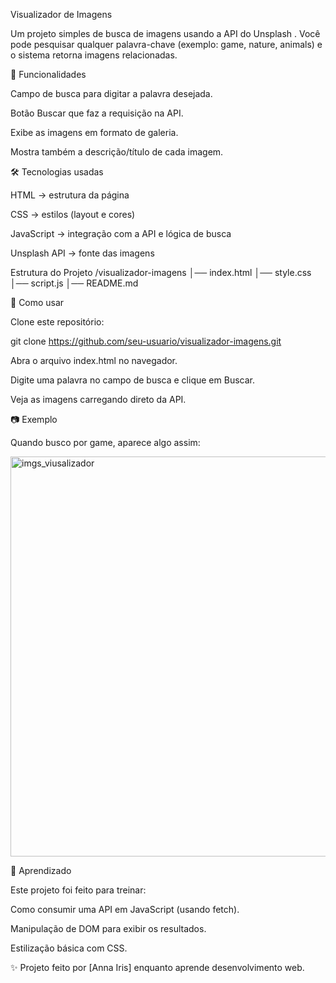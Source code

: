 


Visualizador de Imagens

Um projeto simples de busca de imagens usando a API do Unsplash
.
Você pode pesquisar qualquer palavra-chave (exemplo: game, nature, animals) e o sistema retorna imagens relacionadas.

🚀 Funcionalidades

Campo de busca para digitar a palavra desejada.

Botão Buscar que faz a requisição na API.

Exibe as imagens em formato de galeria.

Mostra também a descrição/título de cada imagem.

🛠️ Tecnologias usadas

HTML → estrutura da página

CSS → estilos (layout e cores)

JavaScript → integração com a API e lógica de busca

Unsplash API → fonte das imagens

Estrutura do Projeto
/visualizador-imagens
│── index.html
│── style.css
│── script.js
│── README.md

🔑 Como usar

Clone este repositório:

git clone https://github.com/seu-usuario/visualizador-imagens.git


Abra o arquivo index.html no navegador.

Digite uma palavra no campo de busca e clique em Buscar.

Veja as imagens carregando direto da API.

📷 Exemplo

Quando busco por game, aparece algo assim:

<img width="1364" height="640" alt="imgs_viusalizador" src="https://github.com/user-attachments/assets/6b17958f-8399-45f0-8b4a-e15e2b8e2680" />

🌱 Aprendizado

Este projeto foi feito para treinar:

Como consumir uma API em JavaScript (usando fetch).

Manipulação de DOM para exibir os resultados.

Estilização básica com CSS.

✨ Projeto feito por [Anna Iris] enquanto aprende desenvolvimento web.


